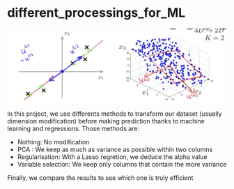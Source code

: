 # different_processings_for_ML

![Cover](https://github.com/Jean-Lcs/different_processings_for_ML/blob/main/ML_dimension.png)

In this project, we use differents methods to transform our dataset (usually dimension modification) before making prediction thanks to machine learning and regressions.
Those methods are:
  - Nothing: No modification
  - PCA : We keep as much as variance as possible within two columns
  - Regularisation: With a Lasso regretion, we deduce the alpha value
  - Variable selection: We keep only columns that contain the more variance

Finally, we compare the results to see which one is truly efficient
